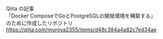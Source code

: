 Qiita の記事 <br>
「Docker ComposeでGoとPostgreSQLの開発環境を構築する」<br>
のために作成したリポジトリ
https://qiita.com/muroya2355/items/d48c384a4a82c7ed34ae
